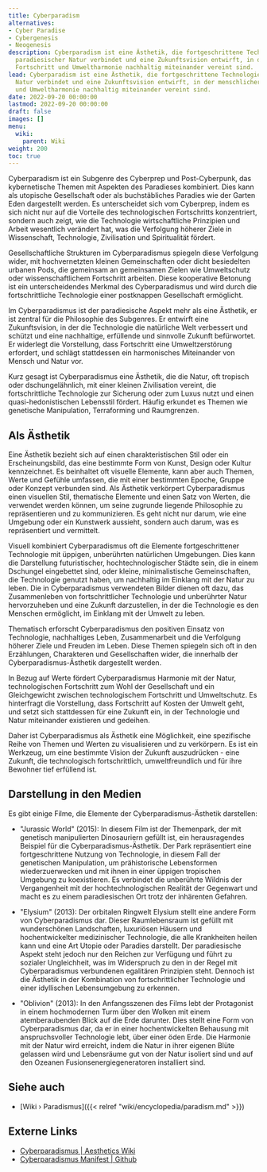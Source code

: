 ```yaml
---
title: Cyberparadism
alternatives:
- Cyber Paradise
- Cybergenesis
- Neogenesis
description: Cyberparadism ist eine Ästhetik, die fortgeschrittene Technologie mit
  paradiesischer Natur verbindet und eine Zukunftsvision entwirft, in der menschlicher
  Fortschritt und Umweltharmonie nachhaltig miteinander vereint sind.
lead: Cyberparadism ist eine Ästhetik, die fortgeschrittene Technologie mit paradiesischer
  Natur verbindet und eine Zukunftsvision entwirft, in der menschlicher Fortschritt
  und Umweltharmonie nachhaltig miteinander vereint sind.
date: 2022-09-20 00:00:00
lastmod: 2022-09-20 00:00:00
draft: false
images: []
menu:
  wiki:
    parent: Wiki
weight: 200
toc: true
---
```


Cyberparadism ist ein Subgenre des Cyberprep und Post-Cyberpunk, das kybernetische Themen mit Aspekten des Paradieses kombiniert. Dies kann als utopische Gesellschaft oder als buchstäbliches Paradies wie der Garten Eden dargestellt werden. Es unterscheidet sich vom Cyberprep, indem es sich nicht nur auf die Vorteile des technologischen Fortschritts konzentriert, sondern auch zeigt, wie die Technologie wirtschaftliche Prinzipien und Arbeit wesentlich verändert hat, was die Verfolgung höherer Ziele in Wissenschaft, Technologie, Zivilisation und Spiritualität fördert.

Gesellschaftliche Strukturen im Cyberparadismus spiegeln diese Verfolgung wider, mit hochvernetzten kleinen Gemeinschaften oder dicht besiedelten urbanen Pods, die gemeinsam an gemeinsamen Zielen wie Umweltschutz oder wissenschaftlichem Fortschritt arbeiten. Diese kooperative Betonung ist ein unterscheidendes Merkmal des Cyberparadismus und wird durch die fortschrittliche Technologie einer postknappen Gesellschaft ermöglicht.

Im Cyberparadismus ist der paradiesische Aspekt mehr als eine Ästhetik, er ist zentral für die Philosophie des Subgenres. Er entwirft eine Zukunftsvision, in der die Technologie die natürliche Welt verbessert und schützt und eine nachhaltige, erfüllende und sinnvolle Zukunft befürwortet. Er widerlegt die Vorstellung, dass Fortschritt eine Umweltzerstörung erfordert, und schlägt stattdessen ein harmonisches Miteinander von Mensch und Natur vor.

Kurz gesagt ist Cyberparadismus eine Ästhetik, die die Natur, oft tropisch oder dschungelähnlich, mit einer kleinen Zivilisation vereint, die fortschrittliche Technologie zur Sicherung oder zum Luxus nutzt und einen quasi-hedonistischen Lebensstil fördert. Häufig erkundet es Themen wie genetische Manipulation, Terraforming und Raumgrenzen.

## Als Ästhetik

Eine Ästhetik bezieht sich auf einen charakteristischen Stil oder ein Erscheinungsbild, das eine bestimmte Form von Kunst, Design oder Kultur kennzeichnet. Es beinhaltet oft visuelle Elemente, kann aber auch Themen, Werte und Gefühle umfassen, die mit einer bestimmten Epoche, Gruppe oder Konzept verbunden sind. Als Ästhetik verkörpert Cyberparadismus einen visuellen Stil, thematische Elemente und einen Satz von Werten, die verwendet werden können, um seine zugrunde liegende Philosophie zu repräsentieren und zu kommunizieren. Es geht nicht nur darum, wie eine Umgebung oder ein Kunstwerk aussieht, sondern auch darum, was es repräsentiert und vermittelt.

Visuell kombiniert Cyberparadismus oft die Elemente fortgeschrittener Technologie mit üppigen, unberührten natürlichen Umgebungen. Dies kann die Darstellung futuristischer, hochtechnologischer Städte sein, die in einem Dschungel eingebettet sind, oder kleine, minimalistische Gemeinschaften, die Technologie genutzt haben, um nachhaltig im Einklang mit der Natur zu leben. Die in Cyberparadismus verwendeten Bilder dienen oft dazu, das Zusammenleben von fortschrittlicher Technologie und unberührter Natur hervorzuheben und eine Zukunft darzustellen, in der die Technologie es den Menschen ermöglicht, im Einklang mit der Umwelt zu leben.

Thematisch erforscht Cyberparadismus den positiven Einsatz von Technologie, nachhaltiges Leben, Zusammenarbeit und die Verfolgung höherer Ziele und Freuden im Leben. Diese Themen spiegeln sich oft in den Erzählungen, Charakteren und Gesellschaften wider, die innerhalb der Cyberparadismus-Ästhetik dargestellt werden.

In Bezug auf Werte fördert Cyberparadismus Harmonie mit der Natur, technologischen Fortschritt zum Wohl der Gesellschaft und ein Gleichgewicht zwischen technologischem Fortschritt und Umweltschutz. Es hinterfragt die Vorstellung, dass Fortschritt auf Kosten der Umwelt geht, und setzt sich stattdessen für eine Zukunft ein, in der Technologie und Natur miteinander existieren und gedeihen.

Daher ist Cyberparadismus als Ästhetik eine Möglichkeit, eine spezifische Reihe von Themen und Werten zu visualisieren und zu verkörpern. Es ist ein Werkzeug, um eine bestimmte Vision der Zukunft auszudrücken - eine Zukunft, die technologisch fortschrittlich, umweltfreundlich und für ihre Bewohner tief erfüllend ist.

## Darstellung in den Medien

Es gibt einige Filme, die Elemente der Cyberparadismus-Ästhetik darstellen:

- "Jurassic World" (2015): In diesem Film ist der Themenpark, der mit genetisch manipulierten Dinosauriern gefüllt ist, ein herausragendes Beispiel für die Cyberparadismus-Ästhetik. Der Park repräsentiert eine fortgeschrittene Nutzung von Technologie, in diesem Fall der genetischen Manipulation, um prähistorische Lebensformen wiederzuerwecken und mit ihnen in einer üppigen tropischen Umgebung zu koexistieren. Es verbindet die unberührte Wildnis der Vergangenheit mit der hochtechnologischen Realität der Gegenwart und macht es zu einem paradiesischen Ort trotz der inhärenten Gefahren.

- "Elysium" (2013): Der orbitalen Ringwelt Elysium stellt eine andere Form von Cyberparadismus dar. Dieser Raumlebensraum ist gefüllt mit wunderschönen Landschaften, luxuriösen Häusern und hochentwickelter medizinischer Technologie, die alle Krankheiten heilen kann und eine Art Utopie oder Paradies darstellt. Der paradiesische Aspekt steht jedoch nur den Reichen zur Verfügung und führt zu sozialer Ungleichheit, was im Widerspruch zu den in der Regel mit Cyberparadismus verbundenen egalitären Prinzipien steht. Dennoch ist die Ästhetik in der Kombination von fortschrittlicher Technologie und einer idyllischen Lebensumgebung zu erkennen.

- "Oblivion" (2013): In den Anfangsszenen des Films lebt der Protagonist in einem hochmodernen Turm über den Wolken mit einem atemberaubenden Blick auf die Erde darunter. Dies stellt eine Form von Cyberparadismus dar, da er in einer hochentwickelten Behausung mit anspruchsvoller Technologie lebt, über einer öden Erde. Die Harmonie mit der Natur wird erreicht, indem die Natur in ihrer eigenen Blüte gelassen wird und Lebensräume gut von der Natur isoliert sind und auf den Ozeanen Fusionsenergiegeneratoren installiert sind.

## Siehe auch

- [Wiki › Paradismus]({{< relref "wiki/encyclopedia/paradism.md" >}})

## Externe Links

- [Cyberparadismus | Aesthetics Wiki](https://aesthetics.fandom.com/wiki/Cyberparadism)
- [Cyberparadismus Manifest | Github](https://github.com/zarazinsfuss/cyberparadism-manifesto/blob/main/README.md)